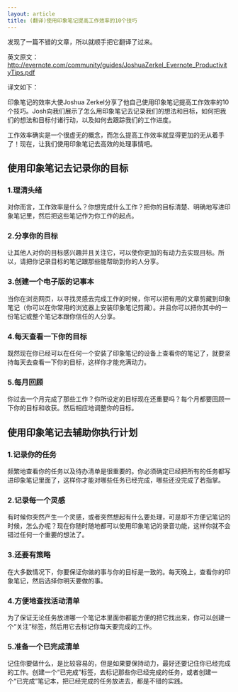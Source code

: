 ```yaml
---
layout: article
title: (翻译)使用印象笔记提高工作效率的10个技巧
---
```


发现了一篇不错的文章，所以就顺手把它翻译了过来。

英文原文：http://evernote.com/community/guides/JoshuaZerkel_Evernote_ProductivityTips.pdf


译文如下：

印象笔记的效率大使Joshua Zerkel分享了他自己使用印象笔记提高工作效率的10个技巧。Josh向我们展示了怎么用印象笔记去记录我们的想法和目标，如何把我们的想法和目标付诸行动，以及如何去跟踪我们的工作进度。

工作效率确实是一个很虚无的概念，而怎么提高工作效率就显得更加的无从着手了！现在，让我们使用印象笔记去高效的处理事情吧。


## 使用印象笔记去记录你的目标

### 1.理清头绪

对你而言，工作效率是什么？你想完成什么工作？把你的目标清楚、明确地写进印象笔记里，然后把这些笔记作为你工作的起点。

### 2.分享你的目标

让其他人对你的目标感兴趣并且关注它，可以使你更加的有动力去实现目标。所以，请把你记录目标的笔记跟那些能帮助到你的人分享。

### 3.创建一个电子版的记事本

当你在浏览网页，以寻找灵感去完成工作的时候，你可以把有用的文章剪藏到印象笔记（你可以在你常用的浏览器上安装印象笔记剪藏）。并且你可以把你其中的一份笔记或整个笔记本跟你信任的人分享。

### 4.每天查看一下你的目标

既然现在你已经可以在任何一个安装了印象笔记的设备上查看你的笔记了，就要坚持每天去查看一下你的目标，这样你才能充满动力。

### 5.每月回顾

你过去一个月完成了那些工作？你所设定的目标现在还重要吗？每个月都要回顾一下你的目标和收获。然后相应地调整你的目标。


## 使用印象笔记去辅助你执行计划

### 1.记录你的任务

频繁地查看你的任务以及待办清单是很重要的。你必须确定已经把所有的任务都写进印象笔记里面了，这样你才能对哪些任务已经完成，哪些还没完成了若指掌。

### 2.记录每一个灵感

有时候你突然产生一个灵感，或者突然想起有什么要处理，可是却不方便记笔记的时候，怎么办呢？现在你随时随地都可以使用印象笔记的录音功能，这样你就不会错过任何一个重要的想法了。

### 3.还要有策略

在大多数情况下，你要保证你做的事与你的目标是一致的。每天晚上，查看你的印象笔记，然后选择你明天要做的事。

### 4.方便地查找活动清单

为了保证无论任务放进哪一个笔记本里面你都能方便的把它找出来，你可以创建一个“关注”标签，然后用它去标记你每天要完成的工作。

### 5.准备一个已完成清单

记住你要做什么，是比较容易的，但是如果要保持动力，最好还要记住你已经完成的工作。创建一个“已完成”标签，去标记那些你已经完成的任务，或者创建一个“已完成”笔记本，把已经完成的任务放进去，都是不错的实践。